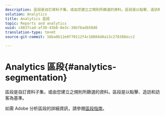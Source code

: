 ```yaml
---
description: 區段是自訂資料子集，或由您建立之規則所篩選的資料。區段是以點擊、造訪和訪客為基準。
solution: Analytics
title: Analytics 區段
topic: Reports and analytics
uuid: c8837cad-af30-43b8-8e3c-36bf6adb58d6
translation-type: tm+mt
source-git-commit: 16ba0b12e0f70112f4c10804d0a13c278388ecc2

---
```



# Analytics 區段{#analytics-segmentation}

區段是自訂資料子集，或由您建立之規則所篩選的資料。區段是以點擊、造訪和訪客為基準。

如需 Adobe 分析區段的詳細資訊，請參閱[區段指南](https://marketing.adobe.com/resources/help/en_US/analytics/segment/)。
